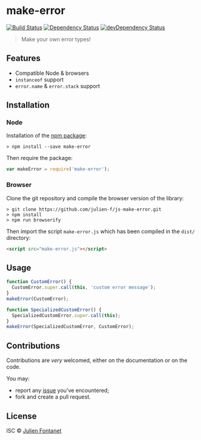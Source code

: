 # make-error

[![Build Status](https://img.shields.io/travis/julien-f/js-make-error/master.svg)](http://travis-ci.org/julien-f/js-make-error)
[![Dependency Status](https://david-dm.org/julien-f/js-make-error/status.svg?theme=shields.io)](https://david-dm.org/julien-f/js-make-error)
[![devDependency Status](https://david-dm.org/julien-f/js-make-error/dev-status.svg?theme=shields.io)](https://david-dm.org/julien-f/js-make-error#info=devDependencies)

> Make your own error types!


## Features

- Compatible Node & browsers
- `instanceof` support
- `error.name` & `error.stack` support

## Installation

### Node

Installation of the [npm package](https://npmjs.org/package/make-error):

```
> npm install --save make-error
```

Then require the package:

```javascript
var makeError = require('make-error');
```

### Browser

Clone the git repository and compile the browser version of the
library:

```
> git clone https://github.com/julien-f/js-make-error.git
> npm install
> npm run browserify
```

Then import the script `make-error.js` which has been compiled in the
`dist/` directory:

```html
<script src="make-error.js"></script>
```

## Usage

```javascript
function CustomError() {
  CustomError.super.call(this, 'custom error message');
}
makeError(CustomError);

function SpecializedCustomError() {
  SpecializedCustomError.super.call(this);
}
makeError(SpecializedCustomError, CustomError);
```

## Contributions

Contributions are *very* welcomed, either on the documentation or on
the code.

You may:

- report any [issue](https://github.com/julien-f/js-make-error/issues)
  you've encountered;
- fork and create a pull request.

## License

ISC © [Julien Fontanet](http://julien.isonoe.net)
